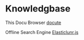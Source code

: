 Knowledgbase
============

This Docu Browser [docute](https://docute.org/#what-is-docute)

Offline Search Engine [Elasticlunr.js](http://elasticlunr.com/)

